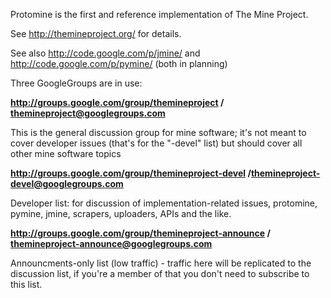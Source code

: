 Protomine is the first and reference implementation of The Mine Project.

See http://themineproject.org/ for details.

See also http://code.google.com/p/jmine/ and http://code.google.com/p/pymine/ (both in planning)

Three GoogleGroups are in use:


**http://groups.google.com/group/themineproject / themineproject@googlegroups.com**

This is the general discussion group for mine software; it's not meant
to cover developer issues (that's for the "-devel" list) but should
cover all other mine software topics


**http://groups.google.com/group/themineproject-devel /themineproject-devel@googlegroups.com**

Developer list: for discussion of implementation-related issues,
protomine, pymine, jmine, scrapers, uploaders, APIs and the like.


**http://groups.google.com/group/themineproject-announce / themineproject-announce@googlegroups.com**

Announcments-only list (low traffic) - traffic here will be replicated
to the discussion list, if you're a member of that you don't need to
subscribe to this list.